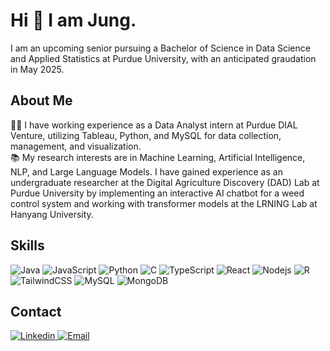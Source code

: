 # Hi 👋 I am Jung. 

I am an upcoming senior pursuing a Bachelor of Science in Data Science and Applied Statistics at Purdue University, with an anticipated graudation in May 2025. 

## About Me
<ul style="list-style-type: none; padding-left: 0;"
  <li>👩‍💻 I have working experience as a Data Analyst intern at Purdue DIAL Venture, utilizing Tableau, Python, and MySQL for data collection, management, and visualization.</li>
  <li>📚 My research interests are in Machine Learning, Artificial Intelligence, NLP, and Large Language Models. I have gained experience as an undergraduate researcher at the Digital Agriculture Discovery (DAD) Lab at Purdue University by implementing an interactive AI chatbot for a weed control system and working with transformer models at the LRNING Lab at Hanyang University.</li>
</ul>

## Skills
![Java](https://img.shields.io/badge/Java-F8981D?logo=java&logoColor=white&style=for-the-badge)
![JavaScript](https://img.shields.io/badge/JavaScript-F7DF1E?logo=javascript&logoColor=black&style=for-the-badge)
![Python](https://img.shields.io/badge/Python-3776AB?logo=python&logoColor=white&style=for-the-badge)
![C](https://img.shields.io/badge/C-A8B9CC?logo=c&logoColor=white&style=for-the-badge)
![TypeScript](https://img.shields.io/badge/TypeScript-3178C6?logo=typescript&logoColor=white&style=for-the-badge)
![React](https://shields.io/badge/react-black?logo=react&style=for-the-badge)
![Nodejs](https://img.shields.io/badge/Node.js-43853D?style=for-the-badge&logo=node.js&logoColor=white)
![R](https://img.shields.io/badge/R-276DC3?style=for-the-badge&logo=r&logoColor=white)
![TailwindCSS](https://img.shields.io/badge/Tailwind_CSS-38B2AC?style=for-the-badge&logo=tailwind-css&logoColor=white)
![MySQL](https://img.shields.io/badge/MySQL-00000F?style=for-the-badge&logo=mysql&logoColor=white)
![MongoDB](https://img.shields.io/badge/MongoDB-4EA94B?style=for-the-badge&logo=mongodb&logoColor=white)

## Contact
<a href="https://www.linkedin.com/in/jung-hwang-a6162320a/" target="_blank">
  <img alt="Linkedin" src="https://img.shields.io/badge/LinkedIn-0077B5?style=for-the-badge&logo=linkedin&logoColor=white" />
</a> 
<a href="mailto:hwang227@purdue.edu" target="_blank">
  <img alt="Email" src="https://img.shields.io/badge/Gmail-D14836?style=for-the-badge&logo=gmail&logoColor=white" />
</a>

<!--
**jungeun202/jungeun202** is a ✨ _special_ ✨ repository because its `README.md` (this file) appears on your GitHub profile.

Here are some ideas to get you started:

- 🔭 I’m currently working on ...
- 🌱 I’m currently learning ...
- 👯 I’m looking to collaborate on ...
- 🤔 I’m looking for help with ...
- 💬 Ask me about ...
- 📫 How to reach me: ...
- 😄 Pronouns: ...
- ⚡ Fun fact: ...
-->
